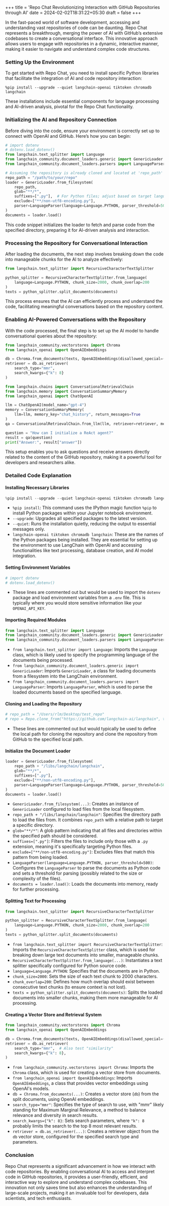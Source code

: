 +++
title = 'Repo Chat Revolutionizing Interaction with GitHub Repositories through AI'
date = 2024-02-02T18:31:22+05:30
draft = false
+++


In the fast-paced world of software development, accessing and understanding vast repositories of code can be daunting. Repo Chat represents a breakthrough, merging the power of AI with GitHub’s extensive codebases to create a conversational interface. This innovative approach allows users to engage with repositories in a dynamic, interactive manner, making it easier to navigate and understand complex code structures.

### Setting Up the Environment

To get started with Repo Chat, you need to install specific Python libraries that facilitate the integration of AI and code repository interaction:

```shell
%pip install --upgrade --quiet langchain-openai tiktoken chromadb langchain
```

These installations include essential components for language processing and AI-driven analysis, pivotal for the Repo Chat functionality.

### Initializing the AI and Repository Connection

Before diving into the code, ensure your environment is correctly set up to connect with OpenAI and GitHub. Here’s how you can begin:

```python
# import dotenv
# dotenv.load_dotenv()
from langchain.text_splitter import Language
from langchain_community.document_loaders.generic import GenericLoader
from langchain_community.document_loaders.parsers import LanguageParser

# Assuming the repository is already cloned and located at 'repo_path'
repo_path = "/path/to/your/repo"
loader = GenericLoader.from_filesystem(
    repo_path,
    glob="**/*",
    suffixes=[".py"],  # For Python files; adjust based on target language
    exclude=["**/non-utf8-encoding.py"],
    parser=LanguageParser(language=Language.PYTHON, parser_threshold=500)
)
documents = loader.load()
```

This code snippet initializes the loader to fetch and parse code from the specified directory, preparing it for AI-driven analysis and interaction.

### Processing the Repository for Conversational Interaction

After loading the documents, the next step involves breaking down the code into manageable chunks for the AI to analyze effectively:

```python
from langchain.text_splitter import RecursiveCharacterTextSplitter

python_splitter = RecursiveCharacterTextSplitter.from_language(
    language=Language.PYTHON, chunk_size=2000, chunk_overlap=200
)
texts = python_splitter.split_documents(documents)
```

This process ensures that the AI can efficiently process and understand the code, facilitating meaningful conversations based on the repository content.

### Enabling AI-Powered Conversations with the Repository

With the code processed, the final step is to set up the AI model to handle conversational queries about the repository:

```python
from langchain_community.vectorstores import Chroma
from langchain_openai import OpenAIEmbeddings

db = Chroma.from_documents(texts, OpenAIEmbeddings(disallowed_special=()))
retriever = db.as_retriever(
    search_type="mmr",
    search_kwargs={"k": 8}
)

from langchain.chains import ConversationalRetrievalChain
from langchain.memory import ConversationSummaryMemory
from langchain_openai import ChatOpenAI

llm = ChatOpenAI(model_name="gpt-4")
memory = ConversationSummaryMemory(
    llm=llm, memory_key="chat_history", return_messages=True
)
qa = ConversationalRetrievalChain.from_llm(llm, retriever=retriever, memory=memory)

question = "How can I initialize a ReAct agent?"
result = qa(question)
print("Answer:", result["answer"])
```

This setup enables you to ask questions and receive answers directly related to the content of the GitHub repository, making it a powerful tool for developers and researchers alike.

### Detailed Code Explanation

#### Installing Necessary Libraries

```python
%pip install --upgrade --quiet langchain-openai tiktoken chromadb langchain
```

- `%pip install`: This command uses the IPython magic function `%pip` to install Python packages within your Jupyter notebook environment.
- `--upgrade`: Upgrades all specified packages to the latest version.
- `--quiet`: Runs the installation quietly, reducing the output to essential messages only.
- `langchain-openai tiktoken chromadb langchain`: These are the names of the Python packages being installed. They are essential for setting up the environment to use LangChain with OpenAI and accessing functionalities like text processing, database creation, and AI model integration.

#### Setting Environment Variables

```python
# import dotenv
# dotenv.load_dotenv()
```

- These lines are commented out but would be used to import the `dotenv` package and load environment variables from a `.env` file. This is typically where you would store sensitive information like your `OPENAI_API_KEY`.

#### Importing Required Modules

```python
from langchain.text_splitter import Language
from langchain_community.document_loaders.generic import GenericLoader
from langchain_community.document_loaders.parsers import LanguageParser
```

- `from langchain.text_splitter import Language`: Imports the `Language` class, which is likely used to specify the programming language of the documents being processed.
- `from langchain_community.document_loaders.generic import GenericLoader`: Imports `GenericLoader`, a class for loading documents from a filesystem into the LangChain environment.
- `from langchain_community.document_loaders.parsers import LanguageParser`: Imports `LanguageParser`, which is used to parse the loaded documents based on the specified language.

#### Cloning and Loading the Repository

```python
# repo_path = "/Users/rlm/Desktop/test_repo"
# repo = Repo.clone_from("https://github.com/langchain-ai/langchain", to_path=repo_path)
```

- These lines are commented out but would typically be used to define the local path for cloning the repository and clone the repository from GitHub to the specified local path.

#### Initialize the Document Loader

```python
loader = GenericLoader.from_filesystem(
    repo_path + "/libs/langchain/langchain",
    glob="**/*",
    suffixes=[".py"],
    exclude=["**/non-utf8-encoding.py"],
    parser=LanguageParser(language=Language.PYTHON, parser_threshold=500),
)
documents = loader.load()
```

- `GenericLoader.from_filesystem(...)`: Creates an instance of `GenericLoader` configured to load files from the local filesystem.
- `repo_path + "/libs/langchain/langchain"`: Specifies the directory path to load the files from. It combines `repo_path` with a relative path to target a specific directory.
- `glob="**/*"`: A glob pattern indicating that all files and directories within the specified path should be considered.
- `suffixes=[".py"]`: Filters the files to include only those with a `.py` extension, meaning it's specifically targeting Python files.
- `exclude=["**/non-utf8-encoding.py"]`: Excludes files that match this pattern from being loaded.
- `LanguageParser(language=Language.PYTHON, parser_threshold=500)`: Configures the `LanguageParser` to parse the documents as Python code and sets a threshold for parsing (possibly related to the size or complexity of the files).
- `documents = loader.load()`: Loads the documents into memory, ready for further processing.

#### Splitting Text for Processing

```python
from langchain.text_splitter import RecursiveCharacterTextSplitter

python_splitter = RecursiveCharacterTextSplitter.from_language(
    language=Language.PYTHON, chunk_size=2000, chunk_overlap=200
)
texts = python_splitter.split_documents(documents)
```

- `from langchain.text_splitter import RecursiveCharacterTextSplitter`: Imports the `RecursiveCharacterTextSplitter` class, which is used for breaking down large text documents into smaller, manageable chunks.
- `RecursiveCharacterTextSplitter.from_language(...)`: Instantiates a text splitter specifically configured for Python source code.
- `language=Language.PYTHON`: Specifies that the documents are in Python.
- `chunk_size=2000`: Sets the size of each text chunk to 2000 characters.
- `chunk_overlap=200`: Defines how much overlap should exist between consecutive text chunks (to ensure context is not lost).
- `texts = python_splitter.split_documents(documents)`: Splits the loaded documents into smaller chunks, making them more manageable for AI processing.

#### Creating a Vector Store and Retrieval System

```python
from langchain_community.vectorstores import Chroma
from langchain_openai import OpenAIEmbeddings

db = Chroma.from_documents(texts, OpenAIEmbeddings(disallowed_special=()))
retriever = db.as_retriever(
    search_type="mmr",  # Also test "similarity"
    search_kwargs={"k": 8},
)
```

- `from langchain_community.vectorstores import Chroma`: Imports the `Chroma` class, which is used for creating a vector store from documents.
- `from langchain_openai import OpenAIEmbeddings`: Imports `OpenAIEmbeddings`, a class that provides vector embeddings using OpenAI's models.
- `db = Chroma.from_documents(...)`: Creates a vector store (`db`) from the split documents, using OpenAI embeddings.
- `search_type="mmr"`: Specifies the type of search to use, with "mmr" likely standing for Maximum Marginal Relevance, a method to balance relevance and diversity in search results.
- `search_kwargs={"k": 8}`: Sets search parameters, where `"k": 8` probably limits the search to the top 8 most relevant results.
- `retriever = db.as_retriever(...)`: Creates a retriever object from the `db` vector store, configured for the specified search type and parameters.


### Conclusion

Repo Chat represents a significant advancement in how we interact with code repositories. By enabling conversational AI to access and interpret code in GitHub repositories, it provides a user-friendly, efficient, and interactive way to explore and understand complex codebases. This innovation not only saves time but also enhances the understanding of large-scale projects, making it an invaluable tool for developers, data scientists, and tech enthusiasts.

